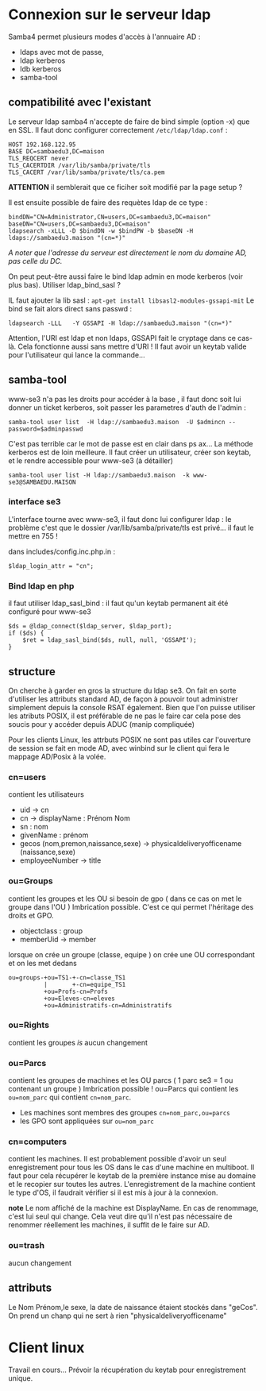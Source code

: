 # Connexion sur le serveur ldap
Samba4 permet plusieurs modes d'accès à l'annuaire AD : 

- ldaps avec mot de passe,
- ldap kerberos
- ldb kerberos
- samba-tool

## compatibilité avec l'existant 
Le serveur ldap samba4 n'accepte de faire de bind simple (option -x) que en SSL. Il faut donc configurer correctement `/etc/ldap/ldap.conf` :
```
HOST 192.168.122.95
BASE DC=sambaedu3,DC=maison
TLS_REQCERT never
TLS_CACERTDIR /var/lib/samba/private/tls
TLS_CACERT /var/lib/samba/private/tls/ca.pem
```
**ATTENTION** il semblerait que ce ficiher soit modifié par la page setup ?

Il est ensuite possible de faire des requètes ldap de ce type : 
```
bindDN="CN=Administrator,CN=users,DC=sambaedu3,DC=maison"
baseDN="CN=users,DC=sambaedu3,DC=maison"
ldapsearch -xLLL -D $bindDN -w $bindPW -b $baseDN -H ldaps://sambaedu3.maison "(cn=*)"
```
*A noter que l'adresse du serveur est directement le nom du domaine AD, pas celle du DC.* 

On peut peut-être aussi faire le bind ldap admin en mode kerberos (voir plus bas). Utiliser ldap_bind_sasl ? 

IL faut ajouter la lib sasl : `apt-get install libsasl2-modules-gssapi-mit` Le bind se fait alors direct sans passwd : 
``` 
ldapsearch -LLL   -Y GSSAPI -H ldap://sambaedu3.maison "(cn=*)"
```
Attention, l'URI est ldap et non ldaps, GSSAPI fait le cryptage dans ce cas-là. Cela fonctionne aussi sans mettre d'URI !
Il faut avoir un keytab valide pour l'utilisateur qui lance la commande...

## samba-tool

www-se3 n'a pas les droits pour accéder à la base , il faut donc soit lui donner un ticket kerberos, soit passer les parametres d'auth de l'admin : 
```
samba-tool user list  -H ldap://sambaedu3.maison  -U $admincn --password=$adminpasswd
```
C'est pas terrible car le mot de passe est en clair dans ps ax... La méthode kerberos est de loin meilleure.
Il faut créer un utilisateur, créer son keytab, et le rendre accessible pour www-se3 (à détailler)

```
samba-tool user list -H ldap://sambaedu3.maison  -k www-se3@SAMBAEDU.MAISON 
```

### interface se3

L'interface tourne avec www-se3, il faut donc lui configurer ldap : le problème c'est que le dossier /var/lib/samba/private/tls est privé...  il faut le mettre en 755 !

dans includes/config.inc.php.in : 
```
$ldap_login_attr = "cn";
```
### Bind ldap en php

il faut utiliser ldap_sasl_bind : il faut qu'un keytab permanent ait été configuré pour www-se3 

``` 
$ds = @ldap_connect($ldap_server, $ldap_port);
if ($ds) {
    $ret = ldap_sasl_bind($ds, null, null, 'GSSAPI');
}
```

## structure
On cherche à garder en gros la structure du ldap se3. On fait en sorte d'utiliser les attributs standard AD, de façon à pouvoir tout administrer simplement depuis la console RSAT également. Bien que l'on puisse utiliser les atributs POSIX, il est préférable de ne pas le faire car cela pose des soucis pour y accéder depuis ADUC (manip compliquée)

Pour les clients Linux, les attrbuts POSIX ne sont pas utiles car l'ouverture de session se fait en mode AD, avec winbind sur le client qui fera le mappage AD/Posix à la volée.

### cn=users
contient les utilisateurs

- uid -> cn
- cn -> displayName : Prénom Nom
- sn : nom
- givenName : prénom
- gecos (nom,premon,naissance,sexe) -> physicaldeliveryofficename (naissance,sexe)
- employeeNumber -> title

### ou=Groups
contient les groupes et les OU si besoin de gpo ( dans ce cas on met le groupe dans l'OU ) Imbrication possible. C'est ce qui permet l'héritage des droits et GPO.

- objectclass : group
- memberUid -> member

lorsque on crée un groupe (classe, equipe ) on crée une OU correspondant et on les met dedans
```
ou=groups-+ou=TS1-+-cn=classe_TS1
          |       +-cn=equipe_TS1
          +ou=Profs-cn=Profs
          +ou=Eleves-cn=eleves
          +ou=Administratifs-cn=Administratifs
```



### ou=Rights
contient les groupes *_is_*  aucun changement
### ou=Parcs 
contient les groupes de machines et les OU parcs ( 1 parc se3 = 1 ou contenant un groupe ) Imbrication possible !
ou=Parcs qui contient les `ou=nom_parc` qui contient `cn=nom_parc`.

* Les machines sont membres des groupes `cn=nom_parc,ou=parcs`
* les GPO sont appliquées sur `ou=nom_parc`

### cn=computers
contient les machines. Il est probablement possible d'avoir un seul enregistrement pour tous les OS dans le cas d'une machine en multiboot. Il faut pour cela récupérer le keytab de la première instance mise au domaine et le recopier sur toutes les autres. L'enregistrement de la machine contient le type d'OS, il faudrait vérifier si il est mis à jour à la connexion.

**note**
Le nom affiché de la machine est DisplayName. En cas de renommage, c'est lui seul qui change. Cela veut dire qu'il n'est pas nécessaire de renommer réellement les machines, il suffit de le faire sur AD. 

### ou=trash 
aucun changement


## attributs

Le Nom Prénom,le sexe, la date de naissance étaient stockés dans "geCos". On prend un chanp qui ne sert à rien  "physicaldeliveryofficename"

# Client linux

Travail en cours... Prévoir la récupération du keytab pour enregistrement unique.


